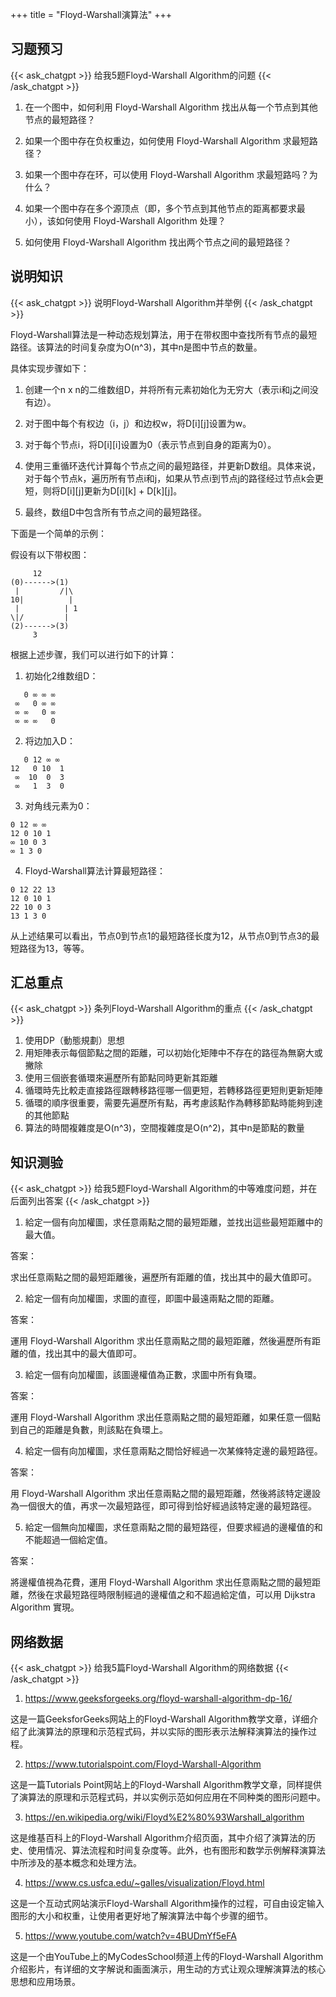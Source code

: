 +++
title = "Floyd-Warshall演算法"
+++
## 习题预习
{{< ask_chatgpt >}}
给我5题Floyd-Warshall Algorithm的问题
{{< /ask_chatgpt >}}



1. 在一个图中，如何利用 Floyd-Warshall Algorithm 找出从每一个节点到其他节点的最短路径？

2. 如果一个图中存在负权重边，如何使用 Floyd-Warshall Algorithm 求最短路径？

3. 如果一个图中存在环，可以使用 Floyd-Warshall Algorithm 求最短路吗？为什么？

4. 如果一个图中存在多个源顶点（即，多个节点到其他节点的距离都要求最小），该如何使用 Floyd-Warshall Algorithm 处理？

5. 如何使用 Floyd-Warshall Algorithm 找出两个节点之间的最短路径？   

## 说明知识
{{< ask_chatgpt >}}
说明Floyd-Warshall Algorithm并举例
{{< /ask_chatgpt >}}



Floyd-Warshall算法是一种动态规划算法，用于在带权图中查找所有节点的最短路径。该算法的时间复杂度为O(n^3)，其中n是图中节点的数量。

具体实现步骤如下：

1. 创建一个n x n的二维数组D，并将所有元素初始化为无穷大（表示i和j之间没有边）。

2. 对于图中每个有权边（i，j）和边权w，将D[i][j]设置为w。

3. 对于每个节点i，将D[i][i]设置为0（表示节点到自身的距离为0）。

4. 使用三重循环迭代计算每个节点之间的最短路径，并更新D数组。具体来说，对于每个节点k，遍历所有节点i和j，如果从节点i到节点j的路径经过节点k会更短，则将D[i][j]更新为D[i][k] + D[k][j]。

5. 最终，数组D中包含所有节点之间的最短路径。

下面是一个简单的示例：

假设有以下带权图：

```
     12
(0)------>(1)
 |         /|\
10|          |
 |          | 1
\|/         |
(2)------>(3)
     3
```

根据上述步骤，我们可以进行如下的计算：

1. 初始化2维数组D：
```
   0 ∞ ∞ ∞
 ∞   0 ∞ ∞
 ∞ ∞   0 ∞
 ∞ ∞ ∞   0
```

2. 将边加入D：
```
   0 12 ∞ ∞
12   0 10  1
 ∞  10  0  3
 ∞   1  3  0
```

3. 对角线元素为0：
```
0 12 ∞ ∞
12 0 10 1
∞ 10 0 3
∞ 1 3 0
```

4. Floyd-Warshall算法计算最短路径：
```
0 12 22 13
12 0 10 1
22 10 0 3
13 1 3 0
```

从上述结果可以看出，节点0到节点1的最短路径长度为12，从节点0到节点3的最短路径为13，等等。   

## 汇总重点
{{< ask_chatgpt >}}
条列Floyd-Warshall Algorithm的重点
{{< /ask_chatgpt >}}



1. 使用DP（動態規劃）思想
2. 用矩陣表示每個節點之間的距離，可以初始化矩陣中不存在的路徑為無窮大或撇除
3. 使用三個嵌套循環來遍歷所有節點同時更新其距離
4. 循環時先比較走直接路徑跟轉移路徑哪一個更短，若轉移路徑更短則更新矩陣
5. 循環的順序很重要，需要先遍歷所有點，再考慮該點作為轉移節點時能夠到達的其他節點
6. 算法的時間複雜度是O(n^3)，空間複雜度是O(n^2)，其中n是節點的數量   

## 知识测验
{{< ask_chatgpt >}}
给我5题Floyd-Warshall Algorithm的中等难度问题，并在后面列出答案
{{< /ask_chatgpt >}}



1. 給定一個有向加權圖，求任意兩點之間的最短距離，並找出這些最短距離中的最大值。

答案：

求出任意兩點之間的最短距離後，遍歷所有距離的值，找出其中的最大值即可。

2. 給定一個有向加權圖，求圖的直徑，即圖中最遠兩點之間的距離。

答案：

運用 Floyd-Warshall Algorithm 求出任意兩點之間的最短距離，然後遍歷所有距離的值，找出其中的最大值即可。

3. 給定一個有向加權圖，該圖邊權值為正數，求圖中所有負環。

答案：

運用 Floyd-Warshall Algorithm 求出任意兩點之間的最短距離，如果任意一個點到自己的距離是負數，則該點在負環上。

4. 給定一個有向加權圖，求任意兩點之間恰好經過一次某條特定邊的最短路徑。

答案：

用 Floyd-Warshall Algorithm 求出任意兩點之間的最短距離，然後將該特定邊設為一個很大的值，再求一次最短路徑，即可得到恰好經過該特定邊的最短路徑。

5. 給定一個無向加權圖，求任意兩點之間的最短路徑，但要求經過的邊權值的和不能超過一個給定值。

答案：

將邊權值視為花費，運用 Floyd-Warshall Algorithm 求出任意兩點之間的最短距離，然後在求最短路徑時限制經過的邊權值之和不超過給定值，可以用 Dijkstra Algorithm 實現。   

## 网络数据
{{< ask_chatgpt >}}
给我5篇Floyd-Warshall Algorithm的网络数据
{{< /ask_chatgpt >}}



1. https://www.geeksforgeeks.org/floyd-warshall-algorithm-dp-16/

这是一篇GeeksforGeeks网站上的Floyd-Warshall Algorithm教学文章，详细介绍了此演算法的原理和示范程式码，并以实际的图形表示法解释演算法的操作过程。

2. https://www.tutorialspoint.com/Floyd-Warshall-Algorithm

这是一篇Tutorials Point网站上的Floyd-Warshall Algorithm教学文章，同样提供了演算法的原理和示范程式码，并以实例示范如何应用在不同种类的图形问题中。

3. https://en.wikipedia.org/wiki/Floyd%E2%80%93Warshall_algorithm

这是维基百科上的Floyd-Warshall Algorithm介绍页面，其中介绍了演算法的历史、使用情况、算法流程和时间复杂度等。此外，也有图形和数学示例解释演算法中所涉及的基本概念和处理方法。

4. https://www.cs.usfca.edu/~galles/visualization/Floyd.html

这是一个互动式网站演示Floyd-Warshall Algorithm操作的过程，可自由设定输入图形的大小和权重，让使用者更好地了解演算法中每个步骤的细节。

5. https://www.youtube.com/watch?v=4BUDmYf5eFA

这是一个由YouTube上的MyCodesSchool频道上传的Floyd-Warshall Algorithm介绍影片，有详细的文字解说和画面演示，用生动的方式让观众理解演算法的核心思想和应用场景。   

